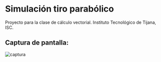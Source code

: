 # Simulación tiro parabólico

Proyecto para la clase de cálculo vectorial.
Instituto Tecnológico de Tijana, ISC.

## Captura de pantalla:
![captura](https://i.ibb.co/YjvQnk1/parabola.png)
